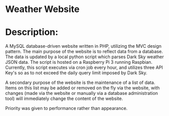 # Weather Website 
# Description:  
A MySQL database-driven website written in PHP, utilizing the MVC design pattern.  The main purpose of the website is to reflect data from a database.  The data is updated by a local python script which parses Dark Sky weather JSON data.  The script is hosted on a Raspberry Pi 3 running Raspbian.  Currently, this script executes via cron job every hour, and utilizes three API Key's so as to not exceed the daily query limit imposed by Dark Sky.

A secondary purpose of the website is the maintenance of a list of data.  Items on this list may be added or removed on the fly via the website, with changes (made via the website or manually via a database administration tool) will immediately change the content of the website.  

Priority was given to performance rather than appearance.  